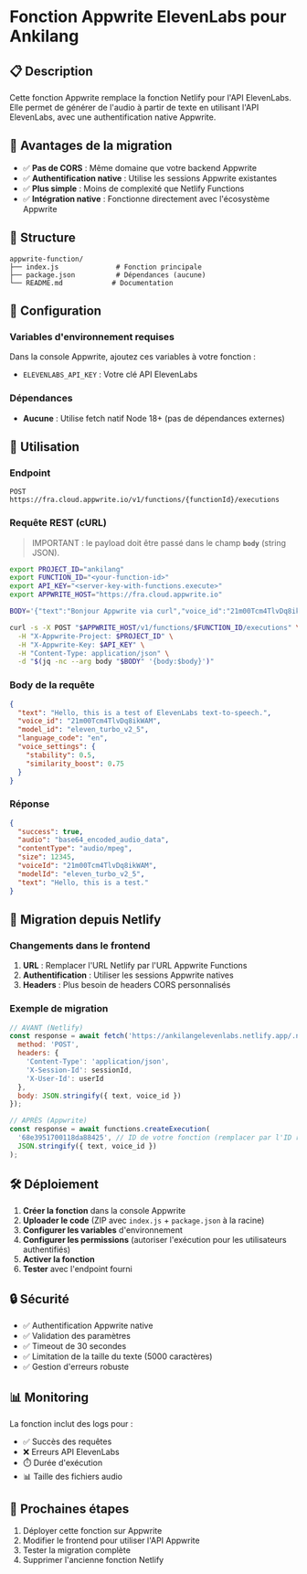 # Fonction Appwrite ElevenLabs pour Ankilang

## 📋 Description

Cette fonction Appwrite remplace la fonction Netlify pour l'API ElevenLabs. Elle permet de générer de l'audio à partir de texte en utilisant l'API ElevenLabs, avec une authentification native Appwrite.

## 🚀 Avantages de la migration

- ✅ **Pas de CORS** : Même domaine que votre backend Appwrite
- ✅ **Authentification native** : Utilise les sessions Appwrite existantes
- ✅ **Plus simple** : Moins de complexité que Netlify Functions
- ✅ **Intégration native** : Fonctionne directement avec l'écosystème Appwrite

## 📁 Structure

```
appwrite-function/
├── index.js              # Fonction principale
├── package.json          # Dépendances (aucune)
└── README.md            # Documentation
```

## 🔧 Configuration

### Variables d'environnement requises

Dans la console Appwrite, ajoutez ces variables à votre fonction :

- `ELEVENLABS_API_KEY` : Votre clé API ElevenLabs

### Dépendances

- **Aucune** : Utilise fetch natif Node 18+ (pas de dépendances externes)

## 📡 Utilisation

### Endpoint

```
POST https://fra.cloud.appwrite.io/v1/functions/{functionId}/executions
```

### Requête REST (cURL)
> IMPORTANT : le payload doit être passé dans le champ **`body`** (string JSON).
```bash
export PROJECT_ID="ankilang"
export FUNCTION_ID="<your-function-id>"
export API_KEY="<server-key-with-functions.execute>"
export APPWRITE_HOST="https://fra.cloud.appwrite.io"

BODY='{"text":"Bonjour Appwrite via curl","voice_id":"21m00Tcm4TlvDq8ikWAM"}'

curl -s -X POST "$APPWRITE_HOST/v1/functions/$FUNCTION_ID/executions" \
  -H "X-Appwrite-Project: $PROJECT_ID" \
  -H "X-Appwrite-Key: $API_KEY" \
  -H "Content-Type: application/json" \
  -d "$(jq -nc --arg body "$BODY" '{body:$body}')"
```

### Body de la requête

```json
{
  "text": "Hello, this is a test of ElevenLabs text-to-speech.",
  "voice_id": "21m00Tcm4TlvDq8ikWAM",
  "model_id": "eleven_turbo_v2_5",
  "language_code": "en",
  "voice_settings": {
    "stability": 0.5,
    "similarity_boost": 0.75
  }
}
```

### Réponse

```json
{
  "success": true,
  "audio": "base64_encoded_audio_data",
  "contentType": "audio/mpeg",
  "size": 12345,
  "voiceId": "21m00Tcm4TlvDq8ikWAM",
  "modelId": "eleven_turbo_v2_5",
  "text": "Hello, this is a test."
}
```

## 🔄 Migration depuis Netlify

### Changements dans le frontend

1. **URL** : Remplacer l'URL Netlify par l'URL Appwrite Functions
2. **Authentification** : Utiliser les sessions Appwrite natives
3. **Headers** : Plus besoin de headers CORS personnalisés

### Exemple de migration

```javascript
// AVANT (Netlify)
const response = await fetch('https://ankilangelevenlabs.netlify.app/.netlify/functions/elevenlabs', {
  method: 'POST',
  headers: {
    'Content-Type': 'application/json',
    'X-Session-Id': sessionId,
    'X-User-Id': userId
  },
  body: JSON.stringify({ text, voice_id })
});

// APRÈS (Appwrite)
const response = await functions.createExecution(
  '68e3951700118da88425', // ID de votre fonction (remplacer par l'ID réel)
  JSON.stringify({ text, voice_id })
);
```

## 🛠️ Déploiement

1. **Créer la fonction** dans la console Appwrite
2. **Uploader le code** (ZIP avec `index.js` + `package.json` à la racine)
3. **Configurer les variables** d'environnement
4. **Configurer les permissions** (autoriser l'exécution pour les utilisateurs authentifiés)
5. **Activer la fonction**
6. **Tester** avec l'endpoint fourni

## 🔒 Sécurité

- ✅ Authentification Appwrite native
- ✅ Validation des paramètres
- ✅ Timeout de 30 secondes
- ✅ Limitation de la taille du texte (5000 caractères)
- ✅ Gestion d'erreurs robuste

## 📊 Monitoring

La fonction inclut des logs pour :
- ✅ Succès des requêtes
- ❌ Erreurs API ElevenLabs
- ⏱️ Durée d'exécution
- 📊 Taille des fichiers audio

## 🎯 Prochaines étapes

1. Déployer cette fonction sur Appwrite
2. Modifier le frontend pour utiliser l'API Appwrite
3. Tester la migration complète
4. Supprimer l'ancienne fonction Netlify
